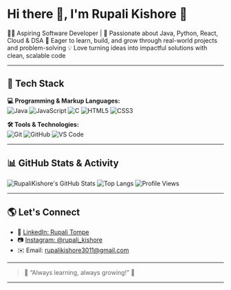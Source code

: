 # Hi there 👋, I'm Rupali Kishore 🚀


👩‍💻 Aspiring Software Developer | 🚀 Passionate about Java, Python, React, Cloud & DSA
🌱 Eager to learn, build, and grow through real-world projects and problem-solving
💡 Love turning ideas into impactful solutions with clean, scalable code

---

## 🚀 Tech Stack

**💻 Programming & Markup Languages:**  
![Java](https://img.shields.io/badge/Java-ED8B00?style=for-the-badge&logo=java&logoColor=white)
![JavaScript](https://img.shields.io/badge/JavaScript-F7DF1E?style=for-the-badge&logo=javascript&logoColor=black)
![C](https://img.shields.io/badge/C-00599C?style=for-the-badge&logo=c&logoColor=white)
![HTML5](https://img.shields.io/badge/HTML5-E34F26?style=for-the-badge&logo=html5&logoColor=white)
![CSS3](https://img.shields.io/badge/CSS3-1572B6?style=for-the-badge&logo=css3&logoColor=white)

**🛠️ Tools & Technologies:**  
![Git](https://img.shields.io/badge/Git-F05032?style=for-the-badge&logo=git&logoColor=white)
![GitHub](https://img.shields.io/badge/GitHub-181717?style=for-the-badge&logo=github&logoColor=white)
![VS Code](https://img.shields.io/badge/VS--Code-007ACC?style=for-the-badge&logo=visual-studio-code&logoColor=white)

---

## 📊 GitHub Stats & Activity

![RupaliKishore's GitHub Stats](https://github-readme-stats.vercel.app/api?username=RupaliKishore&show_icons=true&theme=radical)
![Top Langs](https://github-readme-stats.vercel.app/api/top-langs/?username=RupaliKishore&layout=compact&theme=radical)
![Profile Views](https://komarev.com/ghpvc/?username=RupaliKishore&label=Profile%20views&color=0e75b6&style=flat)

---

## 🌎 Let's Connect

- 💼 [LinkedIn: Rupali Tompe](https://www.linkedin.com/in/rupali-tompe-9ba385201/)
- 📷 [Instagram: @rupali_kishore](https://www.instagram.com/rupali_kishore)
- ✉️ Email: [rupalikishore3011@gmail.com](mailto:rupalikishore3011@gmail.com)

---

> 🔹 “Always learning, always growing!” 🚀

---

<!--
**Suggestions for further improvement:**
- Add more details about your current learning goals, projects, or favorite frameworks (e.g., React, Node.js, etc.).
- Include links to notable repositories or portfolio projects.
- Mention any certifications, achievements, or hackathons.
- Add fun facts or personal interests to make your profile stand out!
-->
